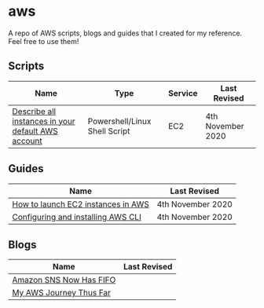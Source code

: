 # aws
A repo of AWS scripts, blogs and guides that I created for my reference. Feel free to use them!

## Scripts
| Name  | Type | Service | Last Revised  |
|--|--|--|--|
| [Describe all instances in your default AWS account](./scripts/ec2/describe%20all%20instances)| Powershell/Linux Shell Script | EC2 | 4th November 2020 |

## Guides
| Name  | Last Revised  |
|--|--|
| [How to launch EC2 instances in AWS](https://yiternglee02.medium.com/3-ways-to-launch-an-amazon-ec2-instance-9e88d34357ec) | 4th November 2020 |
|[Configuring and installing AWS CLI](https://yiternglee02.medium.com/configuring-aws-cli-675021ce8ee0)| 4th November 2020 |

## Blogs
| Name  | Last Revised  |
|--|--|
|[Amazon SNS Now Has FIFO](https://yiternglee02.medium.com/amazon-sns-now-has-fifo-e87797f5e3c1)|
|[My AWS Journey Thus Far](https://medium.com/swlh/my-aws-journey-thus-far-fc28e4bc1b64)|